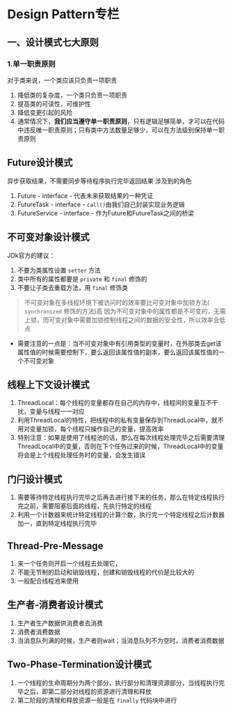 # Design Pattern专栏
## 一、设计模式七大原则
### 1.单一职责原则
对于类来说，一个类应该只负责一项职责
1. 降低类的复杂度，一个类只负责一项职责
2. 提高类的可读性，可维护性
3. 降低变更引起的风险
4. 通常情况下，**我们应当遵守单一职责原则**，只有逻辑足够简单，才可以在代码中违反唯一职责原则；只有类中方法数量足够少，可以在方法级别保持单一职责原则
## Future设计模式
异步获取结果，不需要同步等待程序执行完毕返回结果
涉及到的角色
1. Future           - interface     - 代表未来获取结果的一种凭证
2. FutureTask       - interface     - `call()`由我们自己封装实现业务逻辑
3. FutureService    - interface     - 作为Future和FutureTask之间的桥梁
## 不可变对象设计模式
JDk官方的建议：
1. 不要为类属性设置 `setter` 方法
2. 类中所有的属性都要是 `private` 和 `final` 修饰的
3. 不要让子类去重载方法，用 `final` 修饰类
>不可变对象在多线程环境下被访问时的效率要比可变对象中加锁方法( `synchronized` 修饰的方法)高
>因为不可变对象中的属性都是不可变的，无需上锁，而可变对象中需要加锁控制线程之间的数据的安全性，所以效率会低点
* 需要注意的一点是：当不可变对象中有引用类型的变量时，在外部类去get该属性值的时候需要控制下，要么返回该属性值的副本，要么返回该属性值的一个不可变对象
## 线程上下文设计模式
1. ThreadLocal：每个线程的变量都存在自己的内存中，线程间的变量互不干扰，变量与线程一一对应
2. 利用ThreadLocal的特性，把线程中的私有变量保存到ThreadLocal中，就不用对变量加锁，每个线程只操作自己的变量，提高效率
3. 特别注意：如果是使用了线程池的话，那么在每次线程处理完毕之后需要清理ThreadLocal中的变量，否则在下个任务过来的时候，ThreadLocal中的变量将会是上个线程处理任务时的变量，会发生错误
## 门闩设计模式
1. 需要等待特定线程执行完毕之后再去进行接下来的任务，那么在特定线程执行完之前，需要阻塞后面的线程，先执行特定的线程
2. 利用一个计数器来统计特定线程的计算个数，执行完一个特定线程之后计数器加一，直到特定线程执行完毕
## Thread-Pre-Message
1. 来一个任务则开启一个线程去处理它，
2. 不能无节制的启动和销毁线程，创建和销毁线程的代价是比较大的
3. 一般配合线程池来使用
## 生产者-消费者设计模式
1. 生产者生产数据供消费者去消费
2. 消费者消费数据
3. 当消息队列满的时候，生产者则wait；当消息队列不为空时，消费者消费数据
## Two-Phase-Termination设计模式
1. 一个线程的生命周期分为两个部分，执行部分和清理资源部分，当线程执行完毕之后，即第二部分对线程的资源进行清理和释放
2. 第二阶段的清理和释放资源一般是在 `finally` 代码块中进行